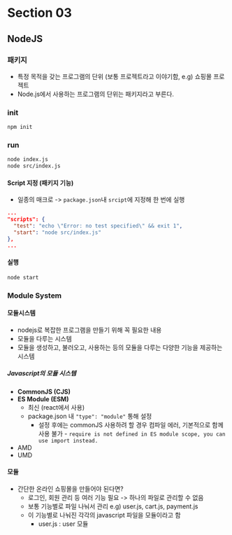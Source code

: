 # Section 03
## NodeJS

### 패키지
* 특정 목적을 갖는 프로그램의 단위 (보통 프로젝트라고 이야기함, e.g) 쇼핑몰 프로젝트
* Node.js에서 사용하는 프로그램의 단위는 패키지라고 부른다.

### init
```zsh
npm init
```

### run
```zsh
node index.js
node src/index.js
```

#### Script 지정 (패키지 기능)
* 일종의 매크로 -> `package.json`내 `srcipt`에 지정해 한 번에 실행
```json
...
"scripts": {
  "test": "echo \"Error: no test specified\" && exit 1",
  "start": "node src/index.js" 
},
...
```

#### 실행
```zsh
node start
```


### Module System 
#### 모듈시스템 
* nodejs로 복잡한 프로그램을 만들기 위해 꼭 필요한 내용
* 모듈을 다루는 시스템 
* 모듈을 생성하고, 불러오고, 사용하는 등의 모듈을 다루는 다양한 기능을 제공하는 시스템

##### Javascript의 모듈 시스템 
* <strong>CommonJS (CJS)</strong>
* <strong>ES Module (ESM)</strong>
  * 최신 (react에서 사용)
  * package.json 내 `"type": "module"` 통해 설정 
    * 설정 후에는 commonJS 사용하려 할 경우 컴파일 에러, 기본적으로 함께 사용 불가 - `require is not defined in ES module scope, you can use import instead.`
* AMD 
* UMD

#### 모듈 
* 간단한 온라인 쇼핑몰을 만들어야 된다면?
  * 로그인, 회원 관리 등 여러 기능 필요 -> 하나의 파일로 관리할 수 없음 
  * 보통 기능별로 파일 나눠서 관리 e.g) user.js, cart.js, payment.js
  * 이 기능별로 나눠진 각각의 javascript 파일을 모듈이라고 함 
    * user.js : user 모듈
